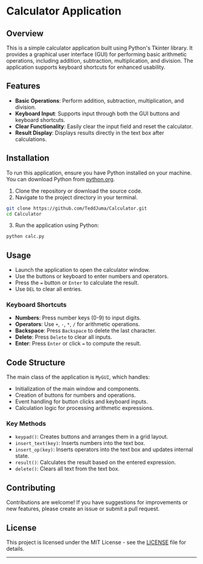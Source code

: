 # Calculator Application

## Overview
This is a simple calculator application built using Python's Tkinter library. It provides a graphical user interface (GUI) for performing basic arithmetic operations, including addition, subtraction, multiplication, and division. The application supports keyboard shortcuts for enhanced usability.

## Features
- **Basic Operations**: Perform addition, subtraction, multiplication, and division.
- **Keyboard Input**: Supports input through both the GUI buttons and keyboard shortcuts.
- **Clear Functionality**: Easily clear the input field and reset the calculator.
- **Result Display**: Displays results directly in the text box after calculations.

## Installation
To run this application, ensure you have Python installed on your machine. You can download Python from [python.org](https://www.python.org/downloads/).

1. Clone the repository or download the source code.
2. Navigate to the project directory in your terminal.

```bash
git clone https://github.com/TeddJuma/Calculator.git
cd Calculator
```

3. Run the application using Python:

```bash
python calc.py
```

## Usage
- Launch the application to open the calculator window.
- Use the buttons or keyboard to enter numbers and operators.
- Press the `=` button or `Enter` to calculate the result.
- Use `DEL` to clear all entries.

### Keyboard Shortcuts
- **Numbers**: Press number keys (0-9) to input digits.
- **Operators**: Use `+`, `-`, `*`, `/` for arithmetic operations.
- **Backspace**: Press `Backspace` to delete the last character.
- **Delete**: Press `Delete` to clear all inputs.
- **Enter**: Press `Enter` or click `=` to compute the result.

## Code Structure
The main class of the application is `MyGUI`, which handles:
- Initialization of the main window and components.
- Creation of buttons for numbers and operations.
- Event handling for button clicks and keyboard inputs.
- Calculation logic for processing arithmetic expressions.

### Key Methods
- `keypad()`: Creates buttons and arranges them in a grid layout.
- `insert_text(key)`: Inserts numbers into the text box.
- `insert_op(key)`: Inserts operators into the text box and updates internal state.
- `result()`: Calculates the result based on the entered expression.
- `delete()`: Clears all text from the text box.

## Contributing
Contributions are welcome! If you have suggestions for improvements or new features, please create an issue or submit a pull request.

## License
This project is licensed under the MIT License - see the [LICENSE](LICENSE) file for details.

---

